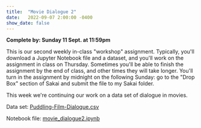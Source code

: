 ```yaml
---
title:  "Movie Dialogue 2"
date:   2022-09-07 2:00:00 -0400
show_date: false
---
```

**Complete by: Sunday 11 Sept. at 11:59pm**

This is our second weekly in-class "workshop" assignment. Typically, you'll download a Jupyter Notebook file and a dataset, and you'll work on the assignment in class on Thursday. Sometimes you'll be able to finish the assignment by the end of class, and other times they will take longer. You'll turn in the assignment by midnight on the following Sunday: go to the "Drop Box" section of Sakai and submit the file to my Sakai folder.

This week we're continuing our work on a data set of dialogue in movies.

Data set: <a href="/CIS241/data/Pudding-Film-Dialogue.csv" download>Puddling-Film-Dialogue.csv</a>

Notebook file: <a href="/CIS241/resources/movie_dialogue2.ipynb" download>movie_dialogue2.ipynb</a>
